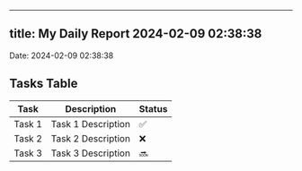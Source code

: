 
---
title: My Daily Report 2024-02-09 02:38:38
---

Date: 2024-02-09 02:38:38

## Tasks Table

| Task | Description | Status |
|------|-------------|--------|
| Task 1 | Task 1 Description | ✅ |
| Task 2 | Task 2 Description | ❌ |
| Task 3 | Task 3 Description | 🔜 |
